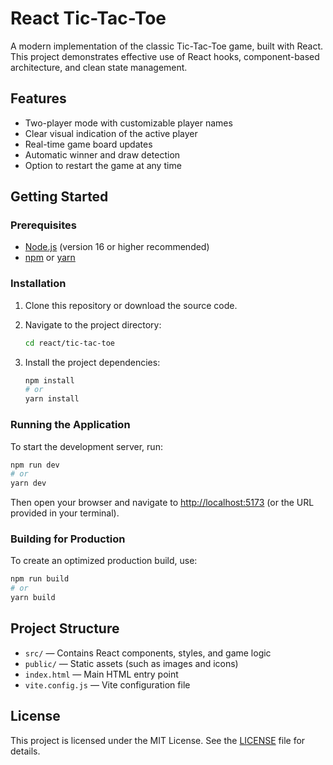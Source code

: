 # React Tic-Tac-Toe

A modern implementation of the classic Tic-Tac-Toe game, built with React. This project demonstrates effective use of React hooks, component-based architecture, and clean state management.

## Features

- Two-player mode with customizable player names
- Clear visual indication of the active player
- Real-time game board updates
- Automatic winner and draw detection
- Option to restart the game at any time

## Getting Started

### Prerequisites

- [Node.js](https://nodejs.org/) (version 16 or higher recommended)
- [npm](https://www.npmjs.com/) or [yarn](https://yarnpkg.com/)

### Installation

1. Clone this repository or download the source code.
2. Navigate to the project directory:

   ```sh
   cd react/tic-tac-toe
   ```

3. Install the project dependencies:

   ```sh
   npm install
   # or
   yarn install
   ```

### Running the Application

To start the development server, run:

```sh
npm run dev
# or
yarn dev
```

Then open your browser and navigate to [http://localhost:5173](http://localhost:5173) (or the URL provided in your terminal).

### Building for Production

To create an optimized production build, use:

```sh
npm run build
# or
yarn build
```

## Project Structure

- `src/` &mdash; Contains React components, styles, and game logic
- `public/` &mdash; Static assets (such as images and icons)
- `index.html` &mdash; Main HTML entry point
- `vite.config.js` &mdash; Vite configuration file

## License

This project is licensed under the MIT License. See the [LICENSE](LICENSE) file for details.

